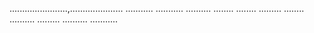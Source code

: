.......................,.....................
...........
...........
..........
........
........
.........
........
..........
.........
..........
...........

